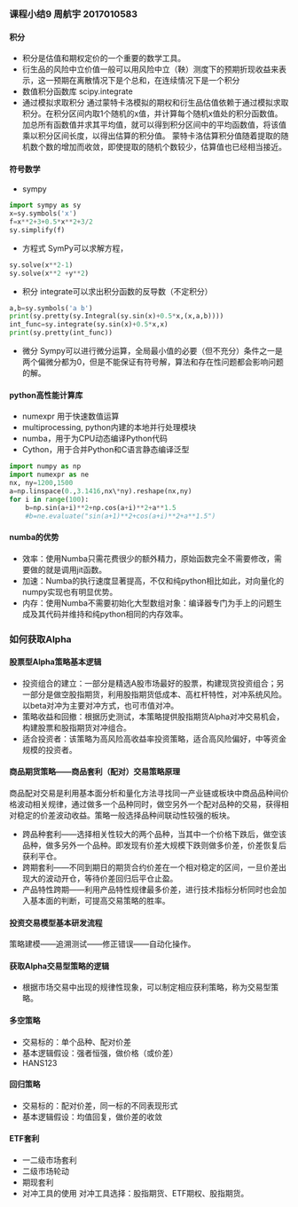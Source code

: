 ### 课程小结9 周航宇 2017010583
#### 积分
+ 积分是估值和期权定价的一个重要的数学工具。
+ 衍生品的风险中立价值一般可以用风险中立（鞅）测度下的预期折现收益来表示，这一预期在离散情况下是个总和，在连续情况下是一个积分
+ 数值积分函数库 scipy.integrate
+ 通过模拟求取积分
通过蒙特卡洛模拟的期权和衍生品估值依赖于通过模拟求取积分。在积分区间内取1个随机的x值，并计算每个随机x值处的积分函数值。加总所有函数值并求其平均值，就可以得到积分区间中的平均函数值，将该值乘以积分区间长度，以得出估算的积分值。
蒙特卡洛估算积分值随着提取的随机数个数的增加而收敛，即使提取的随机个数较少，估算值也已经相当接近。
#### 符号数学
+ sympy
~~~python
import sympy as sy
x=sy.symbols('x')
f=x**2+3+0.5*x**2+3/2
sy.simplify(f)
~~~
+ 方程式
SymPy可以求解方程，
~~~python
sy.solve(x**2-1)
sy.solve(x**2 +y**2)
~~~
+ 积分
integrate可以求出积分函数的反导数（不定积分）
~~~python
a,b=sy.symbols('a b')
print(sy.pretty(sy.Integral(sy.sin(x)+0.5*x,(x,a,b))))
int_func=sy.integrate(sy.sin(x)+0.5*x,x)
print(sy.pretty(int_func))
~~~
+ 微分
Sympy可以进行微分运算，全局最小值的必要（但不充分）条件之一是两个偏微分都为0，但是不能保证有符号解，算法和存在性问题都会影响问题的解。
#### python高性能计算库
+ numexpr 用于快速数值运算
+ multiprocessing, python内建的本地并行处理模块
+ numba，用于为CPU动态编译Python代码
+ Cython，用于合并Python和C语言静态编译泛型
~~~python
import numpy as np
import numexpr as ne
nx, ny=1200,1500
a=np.linspace(0.,3.1416,nx\*ny).reshape(nx,ny)
for i in range(100):
	b=np.sin(a+i)**2+np.cos(a+i)**2+a**1.5
	#b=ne.evaluate("sin(a+1)**2+cos(a+i)**2+a**1.5")
~~~
#### numba的优势
+ 效率：使用Numba只需花费很少的额外精力，原始函数完全不需要修改，需要做的就是调用jit函数。
+ 加速：Numba的执行速度显著提高，不仅和纯python相比如此，对向量化的numpy实现也有明显优势。
+ 内存：使用Numba不需要初始化大型数组对象：编译器专门为手上的问题生成及其代码并维持和纯python相同的内存效率。
### 如何获取Alpha
#### 股票型Alpha策略基本逻辑
+ 投资组合的建立：一部分是精选A股市场最好的股票，构建现货投资组合；另一部分是做空股指期货，利用股指期货低成本、高杠杆特性，对冲系统风险。以beta对冲为主要对冲方式，也可市值对冲。
+ 策略收益和回撤：根据历史测试，本策略提供股指期货Alpha对冲交易机会，构建股票和股指期货对冲组合。
+ 适合投资者：该策略为高风险高收益率投资策略，适合高风险偏好，中等资金规模的投资者。
#### 商品期货策略——商品套利（配对）交易策略原理
商品配对交易是利用基本面分析和量化方法寻找同一产业链或板块中商品品种间价格波动相关规律，通过做多一个品种同时，做空另外一个配对品种的交易，获得相对稳定的价差波动收益。策略一般选择品种间联动性较强的板块。
+ 跨品种套利——选择相关性较大的两个品种，当其中一个价格下跌后，做空该品种，做多另外一个品种。即发现有价差大规模下跌则做多价差，价差恢复后获利平仓。
+ 跨期套利——不同到期日的期货合约价差在一个相对稳定的区间，一旦价差出现大的波动开仓，等待价差回归后平仓止盈。
+ 产品特性跨期——利用产品特性规律最多价差，进行技术指标分析同时也会加入基本面的判断，可提高交易策略的胜率。
#### 投资交易模型基本研发流程
策略建模——追溯测试——修正错误——自动化操作。
#### 获取Alpha交易型策略的逻辑
+ 根据市场交易中出现的规律性现象，可以制定相应获利策略，称为交易型策略。
#### 多空策略
+ 交易标的：单个品种、配对价差
+ 基本逻辑假设：强者恒强，做价格（或价差）
+ HANS123
#### 回归策略
+ 交易标的：配对价差，同一标的不同表现形式
+ 基本逻辑假设：均值回复，做价差的收敛
#### ETF套利
+ 一二级市场套利
+ 二级市场轮动
+ 期现套利
+ 对冲工具的使用
	对冲工具选择：股指期货、ETF期权、股指期货。



